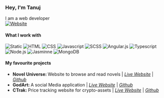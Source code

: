 ### Hey, I'm Tanuj
I am a web developer<br />
[![Website](https://img.shields.io/website?label=PORTFOLIO&style=for-the-badge&url=https%3A%2F%2Fkeen-lumiere-7b04fe.netlify.app%2F)](https://keen-lumiere-7b04fe.netlify.app/)
<br />
#### What I work with
![Static](https://img.shields.io/badge/React-20232A?style=for-the-badge&logo=react&logoColor=61DAFB)
<img alt="HTML" src="https://img.shields.io/badge/HTML5-E34F26?style=for-the-badge&logo=html5&logoColor=white" />
<img alt="CSS" src="https://img.shields.io/badge/CSS3-1572B6?style=for-the-badge&logo=css3&logoColor=white" />
<img alt="Javascript" src="https://img.shields.io/badge/JavaScript-323330?style=for-the-badge&logo=javascript&logoColor=F7DF1E" />
<img alt="SCSS" src="https://img.shields.io/badge/Sass-CC6699?style=for-the-badge&logo=sass&logoColor=white" />
<img alt="Angular.js" src="https://img.shields.io/badge/Angular-DD0031?style=for-the-badge&logo=angular&logoColor=white" />
<img alt="Typescript" src="https://img.shields.io/badge/TypeScript-007ACC?style=for-the-badge&logo=typescript&logoColor=white" />
<img alt="Node.js" src="https://img.shields.io/badge/Node.js-339933?style=for-the-badge&logo=nodedotjs&logoColor=white" />
<img alt="Jasminne" src="https://img.shields.io/badge/Jasmine-8A4182?style=for-the-badge&logo=Jasmine&logoColor=white" />
<img alt="MongoDB" src="https://img.shields.io/badge/MongoDB-4EA94B?style=for-the-badge&logo=mongodb&logoColor=white" />


#### My favourite projects <br />
<ul>
  <li><b>Novel Universe: </b>Website to browse and read novels | <em><a href="https://sleepy-jones-10bf5b.netlify.app/">Live Website</a></em> | <em><a href="https://github.com/tanuj7077/novelUniverse">Github</a></em>
  <li><b>GodArt: </b>A social Media application | <em><a href="https://compassionate-mclean-d43349.netlify.app/">Live Website</a></em> | <em><a href="https://github.com/tanuj7077/ArtCommunityReact">Github</a></em>
  <li><b>CTrak: </b>Price tracking website for crypto-assets | <em><a href="https://stoic-haibt-683b5a.netlify.app/">Live Website</a></em> | <em><a href="https://github.com/tanuj7077/CTrak">Github</a></em>
<ul />

 
